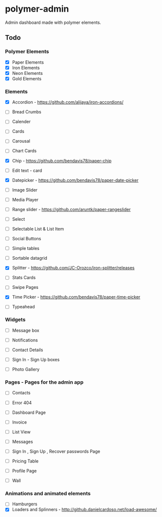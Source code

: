 # polymer-admin
Admin dashboard made with polymer elements.

## Todo

### Polymer Elements

- [x] Paper Elements
- [x] Iron Elements
- [x] Neon Elements
- [x] Gold Elements

### Elements

- [x] Accordion - https://github.com/alijaya/iron-accordions/
- [ ] Bread Crumbs
- [ ] Calender
- [ ] Cards
- [ ] Carousal
- [ ] Chart Cards
- [x] Chip - https://github.com/bendavis78/paper-chip
- [ ] Edit text - card
- [x] Datepicker - https://github.com/bendavis78/paper-date-picker
- [ ] Image Slider
- [ ] Media Player
- [ ] Range slider - https://github.com/aruntk/paper-rangeslider
- [ ] Select
- [ ] Selectable List & List Item
- [ ] Social Buttons
- [ ] Simple tables
- [ ] Sortable datagrid
- [x] Splitter - https://github.com/JC-Orozco/iron-splitter/releases
- [ ] Stats Cards
- [ ] Swipe Pages
- [x] Time Picker - https://github.com/bendavis78/paper-time-picker
- [ ] Typeahead


### Widgets

- [ ] Message box
- [ ] Notifications
- [ ] Contact Details
- [ ] Sign In - Sign Up boxes
- [ ] Photo Gallery


### Pages - Pages for the admin app

- [ ] Contacts
- [ ] Error 404
- [ ] Dashboard Page
- [ ] Invoice
- [ ] List View
- [ ] Messages
- [ ] Sign In , Sign Up , Recover passwords Page
- [ ] Pricing Table
- [ ] Profile Page
- [ ] Wall


### Animations and animated elements

- [ ] Hamburgers 
- [x] Loaders and Splinners - http://github.danielcardoso.net/load-awesome/
